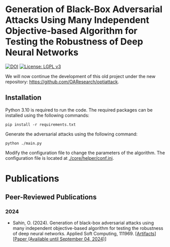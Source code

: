 # Generation of Black-Box Adversarial Attacks Using Many Independent Objective-based Algorithm for Testing the Robustness of Deep Neural Networks
[![DOI](https://zenodo.org/badge/DOI/10.5281/zenodo.11373441.svg)](https://doi.org/10.5281/zenodo.11373441)
[![License: LGPL v3](https://img.shields.io/badge/License-LGPL_v3-blue.svg)](https://www.gnu.org/licenses/lgpl-3.0)

We will now continue the development of this old project under the new repository: https://github.com/OAResearch/optiattack.
## Installation
Python 3.10 is required to run the code. The required packages can be installed using the following commands:

```pip install -r requirements.txt```

Generate the adversarial attacks using the following command:

```python ./main.py```

Modify the configuration file to change the parameters of the algorithm. The configuration file is located at [./core/helper/conf.ini](core/helper/conf.ini).


# Publications
## Peer-Reviewed Publications
### 2024

* Sahin, O. (2024). Generation of black-box adversarial attacks using many independent objective-based algorithm for testing the robustness of deep neural networks. Applied Soft Computing, 111969.
  [[Artifacts](https://doi.org/10.5281/zenodo.11373440)][[Paper (Available until September 04, 2024)](https://authors.elsevier.com/a/1jRHa5aecSvMKF)]

